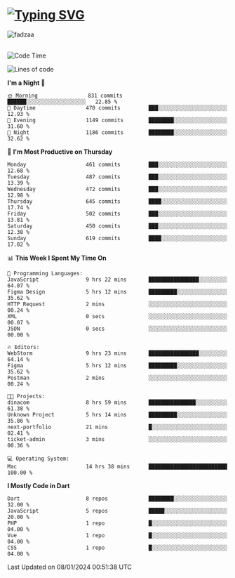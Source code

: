 
<h1 align="left"><a href="https://git.io/typing-svg"><img src="https://readme-typing-svg.demolab.com?font=Fira+Code&pause=1000&color=F7F7F7&random=false&width=600&lines=Hi+%F0%9F%91%8B%2C+I'm+Fattah+Anggit+Al+Dzakwan;Junior+Software+Developer+from+SMK+Raden+Umar+Said" alt="Typing SVG" /></a></h1>


<div align="left" display="flex"> 
  <img src="https://komarev.com/ghpvc/?username=fadzaa&label=Profile%20views&color=0e75b6&style=flat" alt="fadzaa" /> 
</div>

<br/>

<!--START_SECTION:waka-->
![Code Time](http://img.shields.io/badge/Code%20Time-242%20hrs%2029%20mins-blue)

![Lines of code](https://img.shields.io/badge/From%20Hello%20World%20I%27ve%20Written-556.5%20thousand%20lines%20of%20code-blue)

**I'm a Night 🦉** 

```text
🌞 Morning                831 commits         ██████░░░░░░░░░░░░░░░░░░░   22.85 % 
🌆 Daytime                470 commits         ███░░░░░░░░░░░░░░░░░░░░░░   12.93 % 
🌃 Evening                1149 commits        ████████░░░░░░░░░░░░░░░░░   31.60 % 
🌙 Night                  1186 commits        ████████░░░░░░░░░░░░░░░░░   32.62 % 
```
📅 **I'm Most Productive on Thursday** 

```text
Monday                   461 commits         ███░░░░░░░░░░░░░░░░░░░░░░   12.68 % 
Tuesday                  487 commits         ███░░░░░░░░░░░░░░░░░░░░░░   13.39 % 
Wednesday                472 commits         ███░░░░░░░░░░░░░░░░░░░░░░   12.98 % 
Thursday                 645 commits         ████░░░░░░░░░░░░░░░░░░░░░   17.74 % 
Friday                   502 commits         ███░░░░░░░░░░░░░░░░░░░░░░   13.81 % 
Saturday                 450 commits         ███░░░░░░░░░░░░░░░░░░░░░░   12.38 % 
Sunday                   619 commits         ████░░░░░░░░░░░░░░░░░░░░░   17.02 % 
```


📊 **This Week I Spent My Time On** 

```text
💬 Programming Languages: 
JavaScript               9 hrs 22 mins       ████████████████░░░░░░░░░   64.07 % 
Figma Design             5 hrs 12 mins       █████████░░░░░░░░░░░░░░░░   35.62 % 
HTTP Request             2 mins              ░░░░░░░░░░░░░░░░░░░░░░░░░   00.24 % 
XML                      0 secs              ░░░░░░░░░░░░░░░░░░░░░░░░░   00.07 % 
JSON                     0 secs              ░░░░░░░░░░░░░░░░░░░░░░░░░   00.00 % 

🔥 Editors: 
WebStorm                 9 hrs 23 mins       ████████████████░░░░░░░░░   64.14 % 
Figma                    5 hrs 12 mins       █████████░░░░░░░░░░░░░░░░   35.62 % 
Postman                  2 mins              ░░░░░░░░░░░░░░░░░░░░░░░░░   00.24 % 

🐱‍💻 Projects: 
dinacom                  8 hrs 59 mins       ███████████████░░░░░░░░░░   61.38 % 
Unknown Project          5 hrs 14 mins       █████████░░░░░░░░░░░░░░░░   35.86 % 
next-portfolio           21 mins             █░░░░░░░░░░░░░░░░░░░░░░░░   02.41 % 
ticket-admin             3 mins              ░░░░░░░░░░░░░░░░░░░░░░░░░   00.36 % 

💻 Operating System: 
Mac                      14 hrs 38 mins      █████████████████████████   100.00 % 
```

**I Mostly Code in Dart** 

```text
Dart                     8 repos             ████████░░░░░░░░░░░░░░░░░   32.00 % 
JavaScript               5 repos             █████░░░░░░░░░░░░░░░░░░░░   20.00 % 
PHP                      1 repo              █░░░░░░░░░░░░░░░░░░░░░░░░   04.00 % 
Vue                      1 repo              █░░░░░░░░░░░░░░░░░░░░░░░░   04.00 % 
CSS                      1 repo              █░░░░░░░░░░░░░░░░░░░░░░░░   04.00 % 
```




 Last Updated on 08/01/2024 00:51:38 UTC
<!--END_SECTION:waka-->
